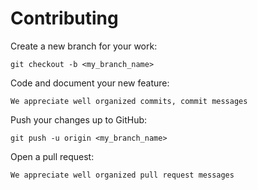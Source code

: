 # Contributing

Create a new branch for your work:

    git checkout -b <my_branch_name>

Code and document your new feature:
    
    We appreciate well organized commits, commit messages

Push your changes up to GitHub:
    
    git push -u origin <my_branch_name>

Open a pull request:

    We appreciate well organized pull request messages
